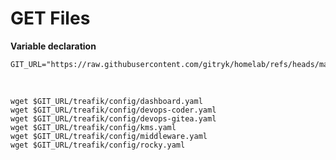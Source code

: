 # GET Files

**Variable declaration**

```shell
GIT_URL="https://raw.githubusercontent.com/gitryk/homelab/refs/heads/main"
```

&nbsp;

```shell
wget $GIT_URL/treafik/config/dashboard.yaml
wget $GIT_URL/treafik/config/devops-coder.yaml
wget $GIT_URL/treafik/config/devops-gitea.yaml
wget $GIT_URL/treafik/config/kms.yaml
wget $GIT_URL/treafik/config/middleware.yaml
wget $GIT_URL/treafik/config/rocky.yaml
```
